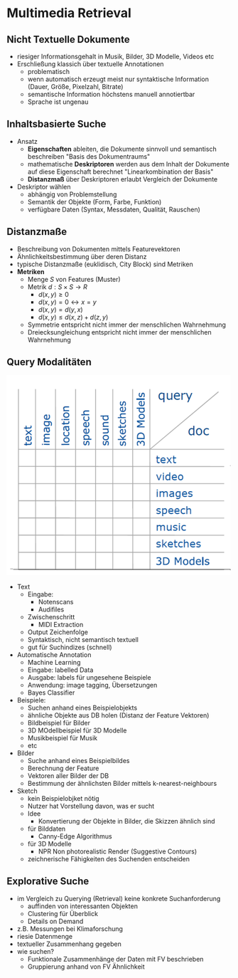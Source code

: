 # Multimedia Retrieval

## Nicht Textuelle Dokumente
- riesiger Informationsgehalt in Musik, Bilder, 3D Modelle, Videos etc
- Erschließung klassich über textuelle Annotationen
  - problematisch
  - wenn automatisch erzeugt meist nur syntaktische Information (Dauer, Größe, Pixelzahl, Bitrate)
  - semantische Information höchstens manuell annotiertbar
  - Sprache ist ungenau

## Inhaltsbasierte Suche
- Ansatz
  - **Eigenschaften** ableiten, die Dokumente sinnvoll und semantisch beschreiben "Basis des Dokumentraums"
  - mathematische **Deskriptoren** werden aus dem Inhalt der Dokumente auf diese Eigenschaft berechnet "Linearkombination der Basis"
  - **Distanzmaß** über Deskriptoren erlaubt Vergleich der Dokumente
- Deskriptor wählen
  - abhängig von Problemstellung
  - Semantik der Objekte (Form, Farbe, Funktion)
  - verfügbare Daten (Syntax, Messdaten, Qualität, Rauschen)

## Distanzmaße
- Beschreibung von Dokumenten mittels Featurevektoren
- Ähnlichkeitsbestimmung über deren Distanz
- typische Distanzmaße (euklidisch, City Block) sind Metriken
- **Metriken**
  - Menge $S$ von Features (Muster)
  - Metrik $d : S \times S \rightarrow R$
    - $d(x, y) \geq 0$
    - $d(x, y) = 0 \leftrightarrow x = y$
    - $d(x, y) = d(y, x)$
    - $d(x, y) \leq d(x,z) + d(z, y)$
  - Symmetrie entspricht nicht immer der menschlichen Wahrnehmung
  - Dreiecksungleichung entspricht nicht immer der menschlichen Wahrnehmung
  
## Query Modalitäten
![Query Modalitäten](Bilder_13_Multimedia_Retrieval/Auswahl_022.png)
- Text
  - Eingabe:
    - Notenscans
    - Audifiles
  - Zwischenschritt
    - MIDI Extraction
  - Output Zeichenfolge
  - Syntaktisch, nicht semantisch textuell
  - gut für Suchindizes (schnell)
- Automatische Annotation
  - Machine Learning
  - Eingabe: labelled Data
  - Ausgabe: labels für ungesehene Beispiele
  - Anwendung: image tagging, Übersetzungen
  - Bayes Classifier
- Beispiele:
  - Suchen anhand eines Beispielobjekts
  - ähnliche Objekte aus DB holen (Distanz der Feature Vektoren)
  - Bildbeispiel für Bilder
  - 3D MOdellbeispiel für 3D Modelle
  - Musikbeispiel für Musik
  - etc
- Bilder
  - Suche anhand eines Beispielbildes
  - Berechnung der Feature
  - Vektoren aller Bilder der DB
  - Bestimmung der ähnlichsten Bilder mittels k-nearest-neighbours
- Sketch
  - kein Beispielobjket nötig
  - Nutzer hat Vorstellung davon, was er sucht
  - Idee
    - Konvertierung der Objekte in Bilder, die Skizzen ähnlich sind
  - für Bilddaten
    - Canny-Edge Algorithmus
  - für 3D Modelle
    - NPR Non photorealistic Render (Suggestive Contours)
  - zeichnerische Fähigkeiten des Suchenden entscheiden

## Explorative Suche
- im Vergleich zu Querying (Retrieval) keine konkrete Suchanforderung
  - auffinden von interessanten Objekten
  - Clustering für Überblick
  - Details on Demand
- z.B. Messungen bei Klimaforschung
- riesie Datenmenge
- textueller Zusammenhang gegeben
- wie suchen?
  - Funktionale Zusammenhänge der Daten mit FV beschrieben
  - Gruppierung anhand von FV Ähnlichkeit
